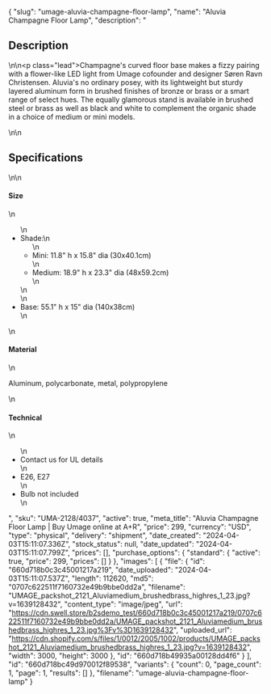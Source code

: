 {
  "slug": "umage-aluvia-champagne-floor-lamp",
  "name": "Aluvia Champagne Floor Lamp",
  "description": "<h2>Description</h2>\n<!-- split -->\n<p class=\"lead\">Champagne's curved floor base makes a fizzy pairing with a flower-like LED light from Umage cofounder and designer Søren Ravn Christensen. Aluvia's no ordinary posey, with its lightweight but sturdy layered aluminum form in brushed finishes of bronze or brass or a smart range of select hues. The equally glamorous stand is available in brushed steel or brass as well as black and white to complement the organic shade in a choice of medium or mini models.</p>\n<!-- split -->\n<h2>Specifications</h2>\n<!-- split -->\n<h4>Size</h4>\n<ul>\n<li>Shade:\n<ul>\n<li>Mini: 11.8\" h x 15.8\" dia (30x40.1cm)</li>\n<li>Medium: 18.9\" h x 23.3\" dia (48x59.2cm)</li>\n</ul>\n</li>\n<li>Base: 55.1\" h x 15\" dia (140x38cm)</li>\n</ul>\n<h4>Material</h4>\n<p>Aluminum, polycarbonate, metal, polypropylene</p>\n<h4>Technical</h4>\n<ul>\n<li>Contact us for UL details</li>\n<li>E26, E27</li>\n<li>Bulb not included</li>\n</ul>",
  "sku": "UMA-2128/4037",
  "active": true,
  "meta_title": "Aluvia Champagne Floor Lamp | Buy Umage online at A+R",
  "price": 299,
  "currency": "USD",
  "type": "physical",
  "delivery": "shipment",
  "date_created": "2024-04-03T15:11:07.336Z",
  "stock_status": null,
  "date_updated": "2024-04-03T15:11:07.799Z",
  "prices": [],
  "purchase_options": {
    "standard": {
      "active": true,
      "price": 299,
      "prices": []
    }
  },
  "images": [
    {
      "file": {
        "id": "660d718b0c3c45001217a219",
        "date_uploaded": "2024-04-03T15:11:07.537Z",
        "length": 112620,
        "md5": "0707c622511f7160732e49b9bbe0dd2a",
        "filename": "UMAGE_packshot_2121_Aluviamedium_brushedbrass_highres_1_23.jpg?v=1639128432",
        "content_type": "image/jpeg",
        "url": "https://cdn.swell.store/b2sdemo_test/660d718b0c3c45001217a219/0707c622511f7160732e49b9bbe0dd2a/UMAGE_packshot_2121_Aluviamedium_brushedbrass_highres_1_23.jpg%3Fv%3D1639128432",
        "uploaded_url": "https://cdn.shopify.com/s/files/1/0012/2005/1002/products/UMAGE_packshot_2121_Aluviamedium_brushedbrass_highres_1_23.jpg?v=1639128432",
        "width": 3000,
        "height": 3000
      },
      "id": "660d718b49935a00128dd4f6"
    }
  ],
  "id": "660d718bc49d970012f89538",
  "variants": {
    "count": 0,
    "page_count": 1,
    "page": 1,
    "results": []
  },
  "filename": "umage-aluvia-champagne-floor-lamp"
}
